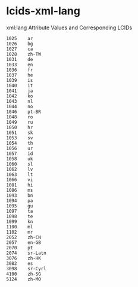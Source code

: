 # lcids-xml-lang
xml:lang Attribute Values and Corresponding LCIDs

```
1025	ar
1026	bg
1027	ca
1028	zh-TW
1031	de
1033	en
1036	fr
1037	he
1039	is
1040	it
1041	ja
1042	ko
1043	nl
1044	no
1046	pt-BR
1048	ro
1049	ru
1050	hr
1051	sk
1053	sv
1054	th
1056	ur
1057	id
1058	uk
1060	sl
1062	lv
1063	lt
1066	vi
1081	hi
1086	ms
1093	bn
1094	pa
1095	gu
1097	ta
1098	te
1099	kn
1100	ml
1102	mr
2052	zh-CN
2057	en-GB
2070	pt
2074	sr-Latn
3076	zh-HK
3082	es
3098	sr-Cyrl
4100	zh-SG
5124	zh-MO
```
